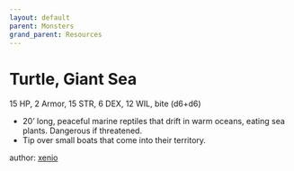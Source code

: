 ```yaml
---
layout: default
parent: Monsters
grand_parent: Resources
---
```


# Turtle, Giant Sea
15 HP, 2 Armor, 15 STR, 6 DEX, 12 WIL, bite (d6+d6)
-   20’ long, peaceful marine reptiles that drift in warm oceans, eating sea plants. Dangerous if threatened.
-   Tip over small boats that come into their territory.


author: [xenio](https://xenioinabottle.blogspot.com)
